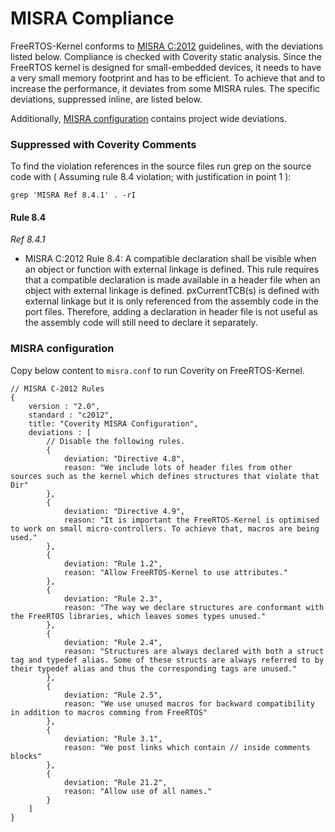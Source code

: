 # MISRA Compliance

FreeRTOS-Kernel conforms to [MISRA C:2012](https://www.misra.org.uk/misra-c)
guidelines, with the deviations listed below. Compliance is checked with
Coverity static analysis. Since the FreeRTOS kernel is designed for
small-embedded devices, it needs to have a very small memory footprint and
has to be efficient. To achieve that and to increase the performance, it
deviates from some MISRA rules. The specific deviations, suppressed inline,
are listed below.

Additionally, [MISRA configuration](#misra-configuration) contains project
wide deviations.

### Suppressed with Coverity Comments
To find the violation references in the source files run grep on the source code
with ( Assuming rule 8.4 violation; with justification in point 1 ):
```
grep 'MISRA Ref 8.4.1' . -rI
```

#### Rule 8.4

_Ref 8.4.1_

- MISRA C:2012 Rule 8.4: A compatible declaration shall be visible when an
        object or function with external linkage is defined.
        This rule requires that a compatible declaration is made available
        in a header file when an object with external linkage is defined.
        pxCurrentTCB(s) is defined with external linkage but it is only
        referenced from the assembly code in the port files. Therefore, adding
        a declaration in header file is not useful as the assembly code will
        still need to declare it separately.

### MISRA configuration

Copy below content to `misra.conf` to run Coverity on FreeRTOS-Kernel.

```
// MISRA C-2012 Rules
{
    version : "2.0",
    standard : "c2012",
    title: "Coverity MISRA Configuration",
    deviations : [
        // Disable the following rules.
        {
            deviation: "Directive 4.8",
            reason: "We include lots of header files from other sources such as the kernel which defines structures that violate that Dir"
        },
        {
            deviation: "Directive 4.9",
            reason: "It is important the FreeRTOS-Kernel is optimised to work on small micro-controllers. To achieve that, macros are being used."
        },
        {
            deviation: "Rule 1.2",
            reason: "Allow FreeRTOS-Kernel to use attributes."
        },
        {
            deviation: "Rule 2.3",
            reason: "The way we declare structures are conformant with the FreeRTOS libraries, which leaves somes types unused."
        },
        {
            deviation: "Rule 2.4",
            reason: "Structures are always declared with both a struct tag and typedef alias. Some of these structs are always referred to by their typedef alias and thus the corresponding tags are unused."
        },
        {
            deviation: "Rule 2.5",
            reason: "We use unused macros for backward compatibility in addition to macros comming from FreeRTOS"
        },
        {
            deviation: "Rule 3.1",
            reason: "We post links which contain // inside comments blocks"
        },
        {
            deviation: "Rule 21.2",
            reason: "Allow use of all names."
        }
    ]
}
```